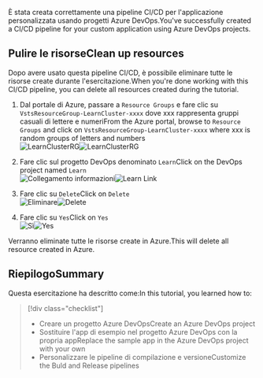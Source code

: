 <span data-ttu-id="28f07-101">È stata creata correttamente una pipeline CI/CD per l'applicazione personalizzata usando progetti Azure DevOps.</span><span class="sxs-lookup"><span data-stu-id="28f07-101">You've successfully created a CI/CD pipeline for your custom application using Azure DevOps projects.</span></span> 

## <a name="clean-up-resources"></a><span data-ttu-id="28f07-102">Pulire le risorse</span><span class="sxs-lookup"><span data-stu-id="28f07-102">Clean up resources</span></span>

<span data-ttu-id="28f07-103">Dopo avere usato questa pipeline CI/CD, è possibile eliminare tutte le risorse create durante l'esercitazione.</span><span class="sxs-lookup"><span data-stu-id="28f07-103">When you're done working with this CI/CD pipeline, you can delete all resources created during the tutorial.</span></span>

1. <span data-ttu-id="28f07-104">Dal portale di Azure, passare a `Resource Groups` e fare clic su `VstsResourceGroup-LearnCluster-xxxx` dove xxx rappresenta gruppi casuali di lettere e numeri</span><span class="sxs-lookup"><span data-stu-id="28f07-104">From the Azure portal, browse to `Resource Groups` and click on `VstsResourceGroup-LearnCluster-xxxx` where xxx is random groups of letters and numbers</span></span>  
<span data-ttu-id="28f07-105">![LearnClusterRG](/media-draft/4-learnclusterrg.png)</span><span class="sxs-lookup"><span data-stu-id="28f07-105">![LearnClusterRG](/media-draft/4-learnclusterrg.png)</span></span>

2. <span data-ttu-id="28f07-106">Fare clic sul progetto DevOps denominato `Learn`</span><span class="sxs-lookup"><span data-stu-id="28f07-106">Click on the DevOps project named `Learn`</span></span>  
<span data-ttu-id="28f07-107">![Collegamento informazioni](/media-draft/4-learnlink.png)</span><span class="sxs-lookup"><span data-stu-id="28f07-107">![Learn Link](/media-draft/4-learnlink.png)</span></span>

3. <span data-ttu-id="28f07-108">Fare clic su `Delete`</span><span class="sxs-lookup"><span data-stu-id="28f07-108">Click on `Delete`</span></span>  
<span data-ttu-id="28f07-109">![Eliminare](/media-draft/4-deleteproj.png)</span><span class="sxs-lookup"><span data-stu-id="28f07-109">![Delete](/media-draft/4-deleteproj.png)</span></span>

4. <span data-ttu-id="28f07-110">Fare clic su `Yes`</span><span class="sxs-lookup"><span data-stu-id="28f07-110">Click on `Yes`</span></span>  
<span data-ttu-id="28f07-111">![Sì](/media-draft/4-yes.png)</span><span class="sxs-lookup"><span data-stu-id="28f07-111">![Yes](/media-draft/4-yes.png)</span></span>

<span data-ttu-id="28f07-112">Verranno eliminate tutte le risorse create in Azure.</span><span class="sxs-lookup"><span data-stu-id="28f07-112">This will delete all resource created in Azure.</span></span>

## <a name="summary"></a><span data-ttu-id="28f07-113">Riepilogo</span><span class="sxs-lookup"><span data-stu-id="28f07-113">Summary</span></span>

<span data-ttu-id="28f07-114">Questa esercitazione ha descritto come:</span><span class="sxs-lookup"><span data-stu-id="28f07-114">In this tutorial, you learned how to:</span></span>
> [!div class="checklist"]
> * <span data-ttu-id="28f07-115">Creare un progetto Azure DevOps</span><span class="sxs-lookup"><span data-stu-id="28f07-115">Create an Azure DevOps project</span></span>
> * <span data-ttu-id="28f07-116">Sostituire l'app di esempio nel progetto Azure DevOps con la propria app</span><span class="sxs-lookup"><span data-stu-id="28f07-116">Replace the sample app in the Azure DevOps project with your own</span></span>
> * <span data-ttu-id="28f07-117">Personalizzare le pipeline di compilazione e versione</span><span class="sxs-lookup"><span data-stu-id="28f07-117">Customize the Buld and Release pipelines</span></span>

